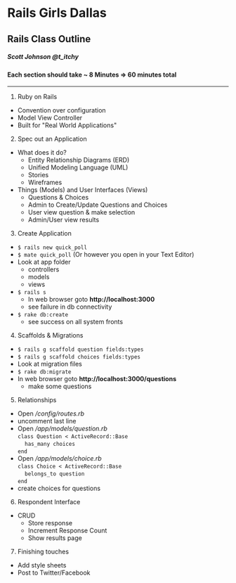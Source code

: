 # Rails Girls Dallas
## Rails Class Outline
##### Scott Johnson @t_itchy
#### Each section should take ~ 8 Minutes => 60 minutes total
___
1. Ruby on Rails
  * Convention over configuration
  * Model View Controller
  * Built for "Real World Applications"
2. Spec out an Application
  * What does it do?
      * Entity Relationship Diagrams (ERD)
      * Unified Modeling Language (UML) 
      * Stories
      * Wireframes
  * Things (Models) and User Interfaces (Views)
      * Questions & Choices
      * Admin to Create/Update Questions and Choices
      * User view question & make selection
      * Admin/User view results
3. Create Application
  * `$ rails new quick_poll`
  * `$ mate quick_poll` (Or however you open in your Text Editor)
  * Look at app folder 
      * controllers
      * models
      * views
  * `$ rails s`
      * In web browser goto **http://localhost:3000**
      * see failure in db connectivity
  * `$ rake db:create`
      * see success on all system fronts 
4. Scaffolds & Migrations
  * `$ rails g scaffold question fields:types`
  * `$ rails g scaffold choices fields:types`
  * Look at migration files
  * `$ rake db:migrate`
  * In web browser goto **http://localhost:3000/questions**
      * make some questions
5. Relationships
  * Open */config/routes.rb*
  * uncomment last line
  * Open */app/models/question.rb*    
  `class Question < ActiveRecord::Base`   
  &nbsp;&nbsp;&nbsp;&nbsp;`has_many choices`  
  `end`
  * Open */app/models/choice.rb*       
  `class Choice < ActiveRecord::Base`   
  &nbsp;&nbsp;&nbsp;&nbsp;`belongs_to question`    
  `end`    
  * create choices for questions
6. Respondent Interface
  * CRUD
      * Store response
      * Increment Response Count
      * Show results page
7. Finishing touches
  * Add style sheets
  * Post to Twitter/Facebook       